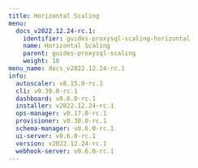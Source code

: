 ```yaml
---
title: Horizontal Scaling
menu:
  docs_v2022.12.24-rc.1:
    identifier: guides-proxysql-scaling-horizontal
    name: Horizontal Scaling
    parent: guides-proxysql-scaling
    weight: 10
menu_name: docs_v2022.12.24-rc.1
info:
  autoscaler: v0.15.0-rc.1
  cli: v0.30.0-rc.1
  dashboard: v0.6.0-rc.1
  installer: v2022.12.24-rc.1
  ops-manager: v0.17.0-rc.1
  provisioner: v0.30.0-rc.1
  schema-manager: v0.6.0-rc.1
  ui-server: v0.6.0-rc.1
  version: v2022.12.24-rc.1
  webhook-server: v0.6.0-rc.1
---
```


